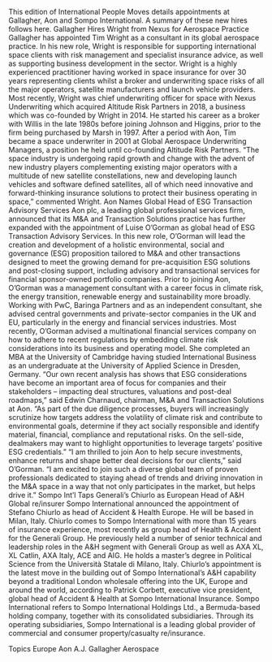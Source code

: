 This edition of International People Moves details appointments at Gallagher, Aon and Sompo International.
A summary of these new hires follows here.
Gallagher Hires Wright from Nexus for Aerospace Practice
Gallagher has appointed Tim Wright as a consultant in its global aerospace practice. In his new role, Wright is responsible for supporting international space clients with risk management and specialist insurance advice, as well as supporting business development in the sector.
Wright is a highly experienced practitioner having worked in space insurance for over 30 years representing clients whilst a broker and underwriting space risks of all the major operators, satellite manufacturers and launch vehicle providers.
Most recently, Wright was chief underwriting officer for space with Nexus Underwriting which acquired Altitude Risk Partners in 2018, a business which was co-founded by Wright in 2014. He started his career as a broker with Willis in the late 1980s before joining Johnson and Higgins, prior to the firm being purchased by Marsh in 1997. After a period with Aon, Tim became a space underwriter in 2001 at Global Aerospace Underwriting Managers, a position he held until co-founding Altitude Risk Partners.
“The space industry is undergoing rapid growth and change with the advent of new industry players complementing existing major operators with a multitude of new satellite constellations, new and developing launch vehicles and software defined satellites, all of which need innovative and forward-thinking insurance solutions to protect their business operating in space,” commented Wright.
Aon Names Global Head of ESG Transaction Advisory Services
Aon plc, a leading global professional services firm, announced that its M&A and Transaction Solutions practice has further expanded with the appointment of Luise O’Gorman as global head of ESG Transaction Advisory Services.
In this new role, O’Gorman will lead the creation and development of a holistic environmental, social and governance (ESG) proposition tailored to M&A and other transactions designed to meet the growing demand for pre-acquisition ESG solutions and post-closing support, including advisory and transactional services for financial sponsor-owned portfolio companies.
Prior to joining Aon, O’Gorman was a management consultant with a career focus in climate risk, the energy transition, renewable energy and sustainability more broadly. Working with PwC, Baringa Partners and as an independent consultant, she advised central governments and private-sector companies in the UK and EU, particularly in the energy and financial services industries.
Most recently, O’Gorman advised a multinational financial services company on how to adhere to recent regulations by embedding climate risk considerations into its business and operating model. She completed an MBA at the University of Cambridge having studied International Business as an undergraduate at the University of Applied Science in Dresden, Germany.
“Our own recent analysis has shows that ESG considerations have become an important area of focus for companies and their stakeholders – impacting deal structures, valuations and post-deal roadmaps,” said Edwin Charnaud, chairman, M&A and Transaction Solutions at Aon. “As part of the due diligence processes, buyers will increasingly scrutinize how targets address the volatility of climate risk and contribute to environmental goals, determine if they act socially responsible and identify material, financial, compliance and reputational risks. On the sell-side, dealmakers may want to highlight opportunities to leverage targets’ positive ESG credentials.”
“I am thrilled to join Aon to help secure investments, enhance returns and shape better deal decisions for our clients,” said O’Gorman. “I am excited to join such a diverse global team of proven professionals dedicated to staying ahead of trends and driving innovation in the M&A space in a way that not only participates in the market, but helps drive it.”
Sompo Int’l Taps Generali’s Chiurlo as European Head of A&H
Global re/insurer Sompo International announced the appointment of Stefano Chiurlo as head of Accident & Health Europe. He will be based in Milan, Italy.
Chiurlo comes to Sompo International with more than 15 years of insurance experience, most recently as group head of Health & Accident for the Generali Group. He previously held a number of senior technical and leadership roles in the A&H segment with Generali Group as well as AXA XL, XL Catlin, AXA Italy, ACE and AIG. He holds a master’s degree in Political Science from the Università Statale di Milano, Italy.
Chiurlo’s appointment is the latest move in the building out of Sompo International’s A&H capability beyond a traditional London wholesale offering into the UK, Europe and around the world, according to Patrick Corbett, executive vice president, global head of Accident & Health at Sompo International Insurance.
Sompo International refers to Sompo International Holdings Ltd., a Bermuda-based holding company, together with its consolidated subsidiaries. Through its operating subsidiaries, Sompo International is a leading global provider of commercial and consumer property/casualty re/insurance.

Topics
Europe
Aon
A.J. Gallagher
Aerospace
